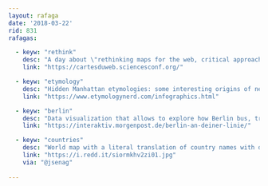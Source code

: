 ```yaml
---
layout: rafaga
date: '2018-03-22'
rid: 831
rafagas:

  - keyw: "rethink"
    desc: "A day about \"rethinking maps for the web, critical approach and political, social and economical aspects of the new geospatial data\""
    link: "https://cartesduweb.sciencesconf.org/"

  - keyw: "etymology"
    desc: "Hidden Manhattan etymologies: some interesting origins of neighborhood names of the most eclectic part of New York"
    link: "https://www.etymologynerd.com/infographics.html"

  - keyw: "berlin"
    desc: "Data visualization that allows to explore how Berlin bus, train, and tramway lines influence cultural, demographic, and economic aspects of their neighborhoods"
    link: "https://interaktiv.morgenpost.de/berlin-an-deiner-linie/"

  - keyw: "countries"
    desc: "World map with a literal translation of country names with data from CIA Factbook and Oxford University research (source: https://docs.google.com/spreadsheets/d/12QSXFBOLaNS05EdRXE6FsyBO8Noj-pSkr8LD0yTg3z0/edit#gid=0)"
    link: "https://i.redd.it/siormkhv2zi01.jpg"
    via: "@jsenag"
    
---
```


